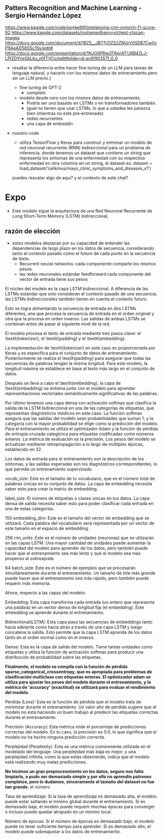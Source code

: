 ## Patters Recognition and Machine Learning - Sergio Hernández López

https://www.kaggle.com/code/jaytee691/melanoma-cnn-pytorch-f1-score-92
https://www.kaggle.com/datasets/mohamedhanyyy/chest-ctscan-images
https://docs.google.com/document/d/1BZ5__JB77rZlZS2ZNUrV0SEB7Cw0vP9AeAD58SSc15s/edit#
https://docs.google.com/presentation/d/1NJG6PRw2F6pn9TU8B4ZLJ-LPIZDYnxGkLku_v0fTVCo/edit#slide=id.gc6f90357f_0_0

- resaltar la diferencia entre hacer fine tuning de un LLM para tareas de lenguaje natural, y hacerlo con los mismos datos de entrenamiento pero sin un LLM previo.}
	- fine tuning de GPT-2 
		- completo
	-  modelo desde cero con los mismos datos de entrenamiento. 
		- Podría ser uno basado en LSTMs o en transformadores también.
		- Igual no tienen que usar LSTMs, lo que a ustedes les parezca bien (mientras no esté pre-entrenado)
		- redes recurrentes
		- una capa de embeddin
- nuestro code
	- utiliza TensorFlow y Keras para construir y entrenar un modelo de red neuronal recurrente (RNN) bidireccional para un problema de inferencia, donde tenemos un dataset que contiene un string que representa los sintomas de una enfermedad con su respectiva enfermedad en otra columna en un string, el dataset es:
	dataset = load_dataset('celikmus/mayo_clinic_symptoms_and_diseases_v1')

	puedes rescatar algo de aqui? y el contexto de este chat?

# Expo

* Este modelo sigue la arquitectura de una Red Neuronal Recurrente de Long Short-Term Memory (LSTM) bidireccional, 

## razón de elección

- estos modelos destacan por su capacidad de entender las dependencias de largo plazo en los datos de secuencia, considerando tanto el contexto pasado como el futuro de cada punto en la secuencia de texto.
	- Recurrent neural networks: cada componente comparte los mismos pesos.
	- las redes neuronales estándar feedforward cada componente del vector de entrada tiene sus pesos

El núcleo del modelo es la capa LSTM bidireccional. A diferencia de las LSTMs estándar que solo consideran el contexto pasado de una secuencia, las LSTMs bidireccionales también tienen en cuenta el contexto futuro. 

Esto se logra alimentando la secuencia de entrada en dos LSTMs diferentes, una que procesa la secuencia de entrada en el orden original y otra que la procesa en orden inverso. Las salidas de ambas LSTMs se combinan antes de pasar al siguiente nivel de la red.

El modelo procesa el texto de entrada mediante tres pasos clave: el \textit{tokenizer}, el \textit{padding} y el \textit{embedding}.

La implementación de \textit{tokenizer} en este caso es proporcionada por Keras y es específica para el conjunto de datos de entrenamiento. Posteriormente se realiza el \textit{padding} para asegurar que todas las secuencias de palabras tengan la misma longitud. Para este modelo, la longitud máxima se establece en base al texto más largo en el conjunto de datos. 

Después se lleva a cabo el \textit{embedding}, la capa de \textit{embedding} se entrena junto con el modelo para aprender representaciones vectoriales semánticamente significativas de las palabras.

Por último tenemos una capa densa con activación softmax que clasifica la salida de la LSTM bidireccional en una de las categorías de etiquetas, que representan diagnósticos médicos en este caso. La función softmax asegura que las salidas del modelo sean probabilidades que suman 1, y la categoría con la mayor probabilidad se elige como la predicción del modelo. Para el entrenamiento se utiliza el optimizador Adam y la función de pérdida de entropía cruzada categórica para etiquetas codificadas como números enteros. La métrica de evaluación es la precisión. Los pesos del modelo se actualizan mediante retropropagación a lo largo de múltiples épocas, establecido en 32.

Los datos de entrada para el entrenamiento son la descripción de los síntomas, y las salidas esperadas son los diagnósticos correspondientes, lo que permite un entrenamiento supervisado.

vocab_size: Este es el tamaño de tu vocabulario, que es el número total de palabras únicas en tu conjunto de datos. La capa de embedding necesita saber esto para crear la matriz de embedding.

label_size: El número de etiquetas o clases únicas en tus datos. La capa densa de salida necesita saber esto para poder clasificar cada entrada en una de estas categorías.

150
embedding_dim: Este es el tamaño del vector de embedding que se utilizará. Cada palabra del vocabulario será representada por un vector de este tamaño en el espacio de embedding.

256
rnn_units: Este es el número de unidades (neuronas) que se utilizarán en las capas LSTM. Una mayor cantidad de unidades puede aumentar la capacidad del modelo para aprender de los datos, pero también puede hacer que el entrenamiento sea más lento y que el modelo sea más propenso al sobreajuste.

64
batch_size: Este es el número de ejemplos que se procesarán simultáneamente durante el entrenamiento. Un tamaño de lote más grande puede hacer que el entrenamiento sea más rápido, pero también puede requerir más memoria.

Ahora, respecto a las capas del modelo:

Embedding: Esta capa transforma cada entrada (un entero que representa una palabra) en un vector denso de longitud fija (el embedding). Este embedding se aprende durante el entrenamiento.

Bidirectional(LSTM): Esta capa pasa las secuencias de embeddings tanto hacia adelante como hacia atrás a través de una capa LSTM y luego concatena la salida. Esto permite que la capa LSTM aprenda de los datos tanto en el orden normal como en el inverso.

Dense: Esta es la capa de salida del modelo. Tiene tantas unidades como etiquetas y utiliza la función de activación softmax para producir una distribución de probabilidad sobre las etiquetas.

**Finalmente, el modelo se compila con la función de pérdida sparse_categorical_crossentropy, que es apropiada para problemas de clasificación multiclase con etiquetas enteras. El optimizador adam se utiliza para ajustar los pesos del modelo durante el entrenamiento, y la métrica de 'accuracy' (exactitud) se utilizará para evaluar el rendimiento del modelo.**

Pérdida (Loss): Esta es la función de pérdida que el modelo trata de minimizar durante el entrenamiento. Un valor alto de pérdida sugiere que el modelo no está haciendo un buen trabajo al predecir las etiquetas correctas durante el entrenamiento.

Precisión (Accuracy): Esta métrica mide el porcentaje de predicciones correctas del modelo. En tu caso, la precisión es 0.0, lo que significa que el modelo no ha hecho ninguna predicción correcta.

Perplejidad (Perplexity): Esta es una métrica comúnmente utilizada en el modelado del lenguaje. Una perplejidad más baja es mejor, y una perplejidad infinita, como la que estás obteniendo, indica que el modelo está realizando muy malas predicciones.

**No hicimos un gran preprocesmiento en los datos, seguro nos falto limpiarlo, o pudo ser demasiado simple y por ello no aprendio patrones completos, pero lo dudamos, sinceramente el tamaño del dataset no fue tan grande**, el número 

Tasa de aprendizaje: Si la tasa de aprendizaje es demasiado alta, el modelo puede estar saltando el mínimo global durante el entrenamiento. Si es demasiado baja, el modelo puede requerir muchas épocas para converger o incluso puede quedar atrapado en un mínimo local.

Número de épocas: Si el número de épocas es demasiado bajo, el modelo puede no tener suficiente tiempo para aprender. Si es demasiado alto, el modelo puede sobreajustar a los datos de entrenamiento.
